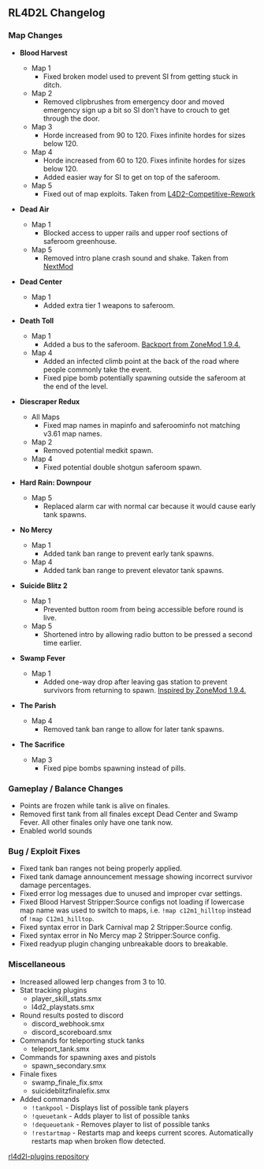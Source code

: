 ## RL4D2L Changelog

### Map Changes

* **Blood Harvest**
  * Map 1
    * Fixed broken model used to prevent SI from getting stuck in ditch.
  * Map 2
    * Removed clipbrushes from emergency door and moved emergency sign up a bit so SI don't have to crouch to get through the door.
  * Map 3
    * Horde increased from 90 to 120. Fixes infinite hordes for sizes below 120.
  * Map 4
    * Horde increased from 60 to 120. Fixes infinite hordes for sizes below 120.
    * Added easier way for SI to get on top of the saferoom.
  * Map 5
    * Fixed out of map exploits. Taken from [L4D2-Competitive-Rework](https://github.com/SirPlease/L4D2-Competitive-Rework)

* **Dead Air**
  * Map 1
    * Blocked access to upper rails and upper roof sections of saferoom greenhouse.
  * Map 5
    * Removed intro plane crash sound and shake. Taken from [NextMod](https://github.com/spoon-l4d2/NextMod)

* **Dead Center**
  * Map 1
    * Added extra tier 1 weapons to saferoom.

* **Death Toll**
  * Map 1
    * Added a bus to the saferoom. [Backport from ZoneMod 1.9.4.](https://hackmd.io/UtNSO9d1R-yCIdb2ifa6ug)
  * Map 4
    * Added an infected climb point at the back of the road where people commonly take the event.
    * Fixed pipe bomb potentially spawning outside the saferoom at the end of the level.

* **Diescraper Redux**
  * All Maps
    * Fixed map names in mapinfo and saferoominfo not matching v3.61 map names.
  * Map 2
    * Removed potential medkit spawn.
  * Map 4
    * Fixed potential double shotgun saferoom spawn.

* **Hard Rain: Downpour**
  * Map 5
    * Replaced alarm car with normal car because it would cause early tank spawns.

* **No Mercy**
  * Map 1
    * Added tank ban range to prevent early tank spawns.
  * Map 4
    * Added tank ban range to prevent elevator tank spawns.

* **Suicide Blitz 2**
  * Map 1
    * Prevented button room from being accessible before round is live.
  * Map 5
    * Shortened intro by allowing radio button to be pressed a second time earlier.
    
* **Swamp Fever**
  * Map 1
    * Added one-way drop after leaving gas station to prevent survivors from returning to spawn. [Inspired by ZoneMod 1.9.4.](https://hackmd.io/UtNSO9d1R-yCIdb2ifa6ug)

* **The Parish**
  * Map 4
    * Removed tank ban range to allow for later tank spawns.
    
* **The Sacrifice**
  * Map 3
    * Fixed pipe bombs spawning instead of pills.

### Gameplay / Balance Changes

* Points are frozen while tank is alive on finales.
* Removed first tank from all finales except Dead Center and Swamp Fever. All other finales only have one tank now.
* Enabled world sounds

### Bug / Exploit Fixes

* Fixed tank ban ranges not being properly applied.
* Fixed tank damage announcement message showing incorrect survivor damage percentages.
* Fixed error log messages due to unused and improper cvar settings.
* Fixed Blood Harvest Stripper:Source configs not loading if lowercase map name was used to switch to maps, i.e. `!map c12m1_hilltop` instead of `!map C12m1_hilltop`.
* Fixed syntax error in Dark Carnival map 2 Stripper:Source config.
* Fixed syntax error in No Mercy map 2 Stripper:Source config.
* Fixed readyup plugin changing unbreakable doors to breakable.

### Miscellaneous

* Increased allowed lerp changes from 3 to 10.
* Stat tracking plugins
  * player_skill_stats.smx
  * l4d2_playstats.smx
* Round results posted to discord
  * discord_webhook.smx
  * discord_scoreboard.smx
* Commands for teleporting stuck tanks
  * teleport_tank.smx
* Commands for spawning axes and pistols
  * spawn_secondary.smx
* Finale fixes
  * swamp_finale_fix.smx
  * suicideblitzfinalefix.smx
* Added commands
  * `!tankpool` - Displays list of possible tank players
  * `!queuetank` - Adds player to list of possible tanks
  * `!dequeuetank` - Removes player to list of possible tanks
  * `!restartmap` - Restarts map and keeps current scores. Automatically restarts map when broken flow detected.

[rl4d2l-plugins repository](https://github.com/devilesk/rl4d2l-plugins)